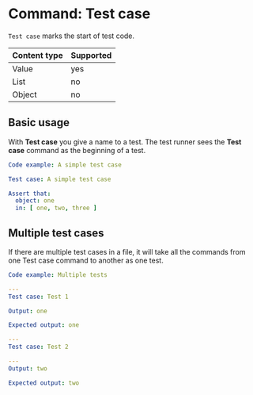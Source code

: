 # Command: Test case

`Test case` marks the start of test code.

| Content type | Supported |
|--------------|-----------|
| Value        | yes       |
| List         | no        |
| Object       | no        |

## Basic usage

With **Test case** you give a name to a test. The test runner sees the **Test case** command as the beginning of a test.

```yaml
Code example: A simple test case

Test case: A simple test case

Assert that:
  object: one
  in: [ one, two, three ]
```

## Multiple test cases

If there are multiple test cases in a file, it will take all the commands from one Test case command to another as one test.

```yaml
Code example: Multiple tests

---
Test case: Test 1

Output: one

Expected output: one

---
Test case: Test 2

---
Output: two

Expected output: two

```
